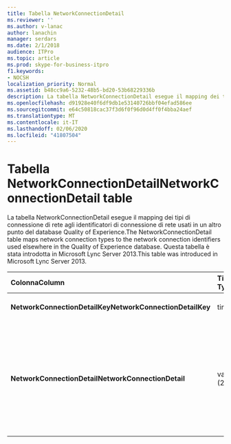 ```yaml
---
title: Tabella NetworkConnectionDetail
ms.reviewer: ''
ms.author: v-lanac
author: lanachin
manager: serdars
ms.date: 2/1/2018
audience: ITPro
ms.topic: article
ms.prod: skype-for-business-itpro
f1.keywords:
- NOCSH
localization_priority: Normal
ms.assetid: b48cc9a6-5232-48b5-bd20-53b68229336b
description: La tabella NetworkConnectionDetail esegue il mapping dei tipi di connessione di rete agli identificatori di connessione di rete usati in un altro punto del database Quality of Experience. Questa tabella è stata introdotta in Microsoft Lync Server 2013.
ms.openlocfilehash: d91928e40f6df9db1e53140726bbf04efad586ee
ms.sourcegitcommit: e64c50818cac37f3d6f0f96d0d4ff0f4bba24aef
ms.translationtype: MT
ms.contentlocale: it-IT
ms.lasthandoff: 02/06/2020
ms.locfileid: "41807504"
---
```

# <a name="networkconnectiondetail-table"></a><span data-ttu-id="943dd-104">Tabella NetworkConnectionDetail</span><span class="sxs-lookup"><span data-stu-id="943dd-104">NetworkConnectionDetail table</span></span>
 
<span data-ttu-id="943dd-105">La tabella NetworkConnectionDetail esegue il mapping dei tipi di connessione di rete agli identificatori di connessione di rete usati in un altro punto del database Quality of Experience.</span><span class="sxs-lookup"><span data-stu-id="943dd-105">The NetworkConnectionDetail table maps network connection types to the network connection identifiers used elsewhere in the Quality of Experience database.</span></span> <span data-ttu-id="943dd-106">Questa tabella è stata introdotta in Microsoft Lync Server 2013.</span><span class="sxs-lookup"><span data-stu-id="943dd-106">This table was introduced in Microsoft Lync Server 2013.</span></span>
  
|<span data-ttu-id="943dd-107">**Colonna**</span><span class="sxs-lookup"><span data-stu-id="943dd-107">**Column**</span></span>|<span data-ttu-id="943dd-108">**Tipo di dati**</span><span class="sxs-lookup"><span data-stu-id="943dd-108">**Data Type**</span></span>|<span data-ttu-id="943dd-109">**Chiave/indice**</span><span class="sxs-lookup"><span data-stu-id="943dd-109">**Key/Index**</span></span>|<span data-ttu-id="943dd-110">**Dettagli**</span><span class="sxs-lookup"><span data-stu-id="943dd-110">**Details**</span></span>|
|:-----|:-----|:-----|:-----|
|<span data-ttu-id="943dd-111">**NetworkConnectionDetailKey**</span><span class="sxs-lookup"><span data-stu-id="943dd-111">**NetworkConnectionDetailKey**</span></span> <br/> |<span data-ttu-id="943dd-112">tinyint</span><span class="sxs-lookup"><span data-stu-id="943dd-112">tinyint</span></span>  <br/> |<span data-ttu-id="943dd-113">Principale</span><span class="sxs-lookup"><span data-stu-id="943dd-113">Primary</span></span>  <br/> |<span data-ttu-id="943dd-114">Identificatore univoco per il tipo di connessione di rete.</span><span class="sxs-lookup"><span data-stu-id="943dd-114">Unique identifier for the network connection type.</span></span>  <br/> |
|<span data-ttu-id="943dd-115">**NetworkConnectionDetail**</span><span class="sxs-lookup"><span data-stu-id="943dd-115">**NetworkConnectionDetail**</span></span> <br/> |<span data-ttu-id="943dd-116">varchar (256)</span><span class="sxs-lookup"><span data-stu-id="943dd-116">varchar(256)</span></span>  <br/> |<span data-ttu-id="943dd-117">Univoci</span><span class="sxs-lookup"><span data-stu-id="943dd-117">Unique</span></span>  <br/> |<span data-ttu-id="943dd-118">Tipo di connessione di rete che corrisponde a NetworkConnectionDetailKey.</span><span class="sxs-lookup"><span data-stu-id="943dd-118">Network connection type that corresponds to the NetworkConnectionDetailKey.</span></span> <span data-ttu-id="943dd-119">I valori consentiti sono:</span><span class="sxs-lookup"><span data-stu-id="943dd-119">Allowed values are:</span></span>  <br/> <span data-ttu-id="943dd-120">0--Wired</span><span class="sxs-lookup"><span data-stu-id="943dd-120">0 -- Wired</span></span>  <br/> <span data-ttu-id="943dd-121">1--WiFi</span><span class="sxs-lookup"><span data-stu-id="943dd-121">1 -- WiFi</span></span>  <br/> <span data-ttu-id="943dd-122">2--Ethernet</span><span class="sxs-lookup"><span data-stu-id="943dd-122">2 -- Ethernet</span></span>  <br/> <span data-ttu-id="943dd-123">3--MobileBB</span><span class="sxs-lookup"><span data-stu-id="943dd-123">3 -- MobileBB</span></span>  <br/> <span data-ttu-id="943dd-124">4--altro</span><span class="sxs-lookup"><span data-stu-id="943dd-124">4 -- Other</span></span>  <br/> <span data-ttu-id="943dd-125">5--tunnel</span><span class="sxs-lookup"><span data-stu-id="943dd-125">5 -- Tunnel</span></span>  <br/> |
   

